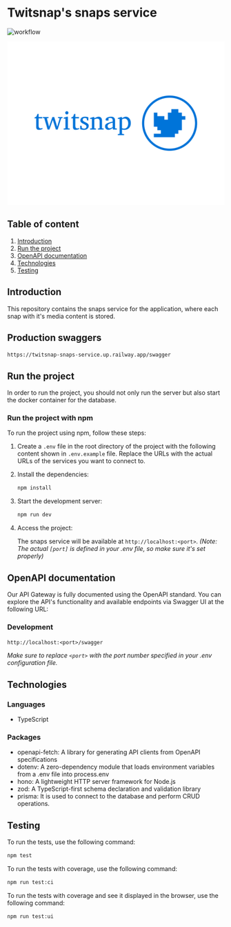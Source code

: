 # Twitsnap's snaps service
![workflow](https://github.com/twitsnap-is2/snaps-service/actions/workflows/test.yml/badge.svg)

![Twitsnap Logo](./logo.png)

## Table of content

1. [Introduction](#introduction)
2. [Run the project](#run-the-project)
3. [OpenAPI documentation](#openapi-documentation)
4. [Technologies](#technologies)
5. [Testing](#testing)

## Introduction
This repository contains the snaps service for the application, where each snap with it's media content is stored.

## Production swaggers

`https://twitsnap-snaps-service.up.railway.app/swagger`

## Run the project
In order to run the project, you should not only run the server but also start the docker container for the database.

### Run the project with npm
To run the project using npm, follow these steps:

1. Create a `.env` file in the root directory of the project with the following content shown in `.env.example` file. Replace the URLs with the actual URLs of the services you want to connect to.

2. Install the dependencies:

   ```bash
   npm install
   ```
3. Start the development server:

   ```bash
   npm run dev
   ```
4. Access the project:

   The snaps service will be available at `http://localhost:<port>`.
   _(Note: The actual `[port]` is defined in your .env file, so make sure it's set properly)_

## OpenAPI documentation

Our API Gateway is fully documented using the OpenAPI standard. You can explore the API's functionality and available endpoints via Swagger UI at the following URL: 

### Development

`http://localhost:<port>/swagger`

_Make sure to replace `<port>` with the port number specified in your .env configuration file._

## Technologies

### Languages

- TypeScript

### Packages

- openapi-fetch: A library for generating API clients from OpenAPI specifications
- dotenv: A zero-dependency module that loads environment variables from a .env file into process.env
- hono: A lightweight HTTP server framework for Node.js
- zod: A TypeScript-first schema declaration and validation library
- prisma: It is used to connect to the database and perform CRUD operations.

## Testing

To run the tests, use the following command:

```bash
npm test
```

To run the tests with coverage, use the following command:

```bash
npm run test:ci
```

To run the tests with coverage and see it displayed in the browser, use the following command:

```bash
npm run test:ui
```

